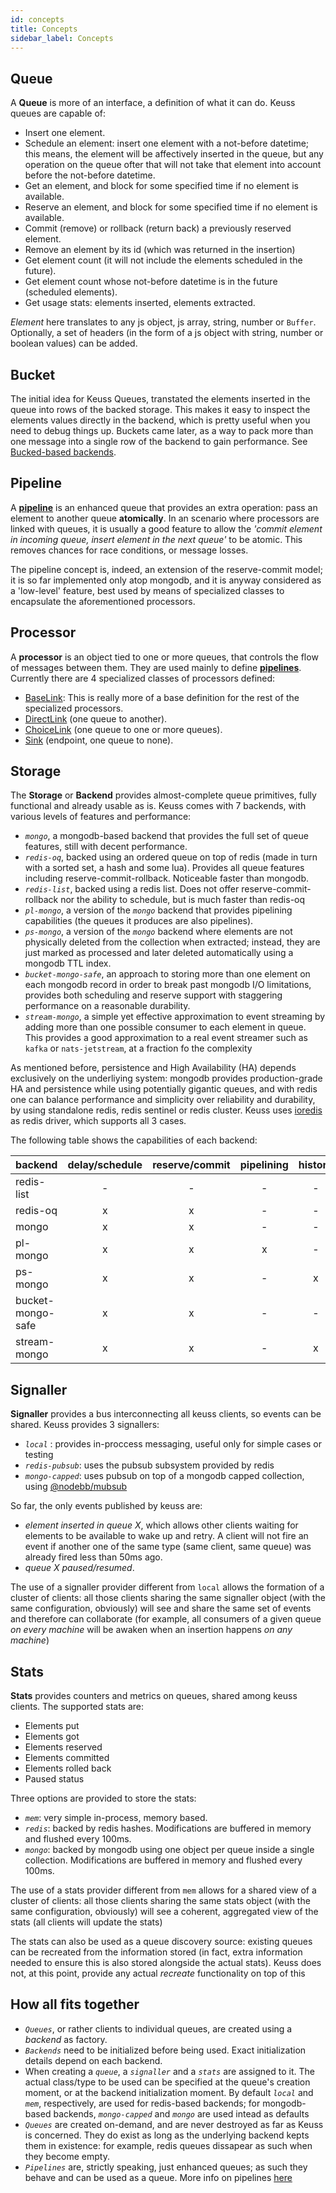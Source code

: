 ```yaml
---
id: concepts
title: Concepts
sidebar_label: Concepts
---
```


## Queue

A **Queue** is more of an interface, a definition of what it can do. Keuss queues are capable of:

* Insert one element.
* Schedule an element: insert one element with a not-before datetime; this means, the element will be affectively inserted in the queue, but any operation on the queue ofter that will not take that element into account before the not-before datetime.
* Get an element, and block for some specified time if no element is available.
* Reserve an element, and block for some specified time if no element is available.
* Commit (remove) or rollback (return back) a previously reserved element.
* Remove an element by its id (which was returned in the insertion)
* Get element count (it will not include the elements scheduled in the future).
* Get element count whose not-before datetime is in the future (scheduled elements).
* Get usage stats: elements inserted, elements extracted.

*Element* here translates to any js object, js array, string, number or `Buffer`. Optionally, a set of headers (in the form of a js object with string, number or boolean values) can be added.

## Bucket

The initial idea for Keuss Queues, transtated the elements inserted in the queue into rows of the backed storage. This makes it easy to inspect the elements values directly in the backend, which is pretty useful when you need to debug things up. Buckets came later, as a way to pack more than one message into a single row of the backend to gain performance. See [Bucked-based backends](usage/buckets).

## Pipeline

A **[pipeline](usage/pipelines/about)** is an enhanced queue that provides an extra operation: pass an element to another queue **atomically**. In an scenario where processors are linked with queues, it is usually a good feature to allow the *'commit element in incoming queue, insert element in the next queue'* to be atomic. This removes chances for race conditions, or message losses.

The pipeline concept is, indeed, an extension of the reserve-commit model; it is so far implemented only atop mongodb, and it is anyway considered as a 'low-level' feature, best used by means of specialized classes to encapsulate the aforementioned processors.

## Processor

A **processor** is an object tied to one or more queues, that controls the flow of messages between them. They are used mainly to define [**pipelines**](usage/pipelines/about). Currently there are 4 specialized classes of processors defined:

* [BaseLink](usage/pipelines/processors#baselink): This is really more of a base definition for the rest of the specialized processors.
* [DirectLink](usage/pipelines/processors#directlink) (one queue to another).
* [ChoiceLink](usage/pipelines/processors#choicelink) (one queue to one or more queues).
* [Sink](usage/pipelines/processors#sink) (endpoint, one queue to none).

## Storage

The **Storage** or **Backend** provides almost-complete queue primitives, fully functional and already usable as is. Keuss comes with 7 backends, with various levels of features and performance:

* *`mongo`*, a mongodb-based backend that provides the full set of queue features, still with decent performance.
* *`redis-oq`*, backed using an ordered queue on top of redis (made in turn with a sorted set, a hash and some lua). Provides all queue features including reserve-commit-rollback. Noticeable faster than mongodb.
* *`redis-list`*, backed using a redis list. Does not offer reserve-commit-rollback nor the ability to schedule, but is much faster than redis-oq
* *`pl-mongo`*, a version of the *`mongo`* backend that provides pipelining capabilities (the queues it produces are also pipelines).
* *`ps-mongo`*, a version of the *`mongo`* backend where elements are not physically deleted from the collection when extracted; instead, they are just marked as processed and later deleted automatically using a mongodb TTL index.
* *`bucket-mongo-safe`*, an approach to storing more than one element on each mongodb record in order to break past mongodb I/O limitations, provides both scheduling and reserve support with staggering performance on a reasonable durability.
* *`stream-mongo`*, a simple yet effective approximation to event streaming by adding more than one possible consumer to each
  element in queue. This provides a good approximation to a real event streamer such as `kafka` or `nats-jetstream`, at a 
  fraction fo the complexity

As mentioned before, persistence and High Availability (HA) depends exclusively on the underliying system: mongodb provides production-grade HA and persistence while using potentially gigantic queues, and with redis one can balance performance and simplicity over reliability and durability, by using standalone redis, redis sentinel or redis cluster. Keuss uses [ioredis](https://github.com/luin/ioredis) as redis driver, which supports all 3 cases.

The following table shows the capabilities of each backend:

backend           | delay/schedule | reserve/commit | pipelining | history | remove | streaming | throughput |
------------------|:--------------:|:--------------:|:----------:|:-------:|:------:|:----------:|:---------:|
redis-list        | - | - | - | - | - | - | ++++
redis-oq          | x | x | - | - | x | - | +++
mongo             | x | x | - | - | x | - | ++
pl-mongo          | x | x | x | - | x | - | +
ps-mongo          | x | x | - | x | x | - | ++
bucket-mongo-safe | x | x | - | - | x | - | +++++
stream-mongo      | x | x | - | x | - | x | ++

## Signaller

**Signaller** provides a bus interconnecting all keuss clients, so events can be shared. Keuss provides 3 signallers:

* *`local`* : provides in-proccess messaging, useful only for simple cases or testing
* *`redis-pubsub`*: uses the pubsub subsystem provided by redis
* *`mongo-capped`*: uses pubsub on top of a mongodb capped collection, using [@nodebb/mubsub](https://www.npmjs.com/package/@nodebb/mubsub)

So far, the only events published by keuss are:

* *element inserted in queue X*, which allows other clients waiting for elements to be available to wake up and retry. A client will not fire an event if
  another one of the same type (same client, same queue) was already fired less than 50ms ago.
* *queue X paused/resumed*.

The use of a signaller provider different from `local` allows the formation of a cluster of clients: all those clients sharing the same signaller object
(with the same configuration, obviously) will see and share the same set of events and therefore can collaborate (for example, all consumers of a given
queue *on every machine* will be awaken when an insertion happens *on any machine*)

## Stats

**Stats** provides counters and metrics on queues, shared among keuss clients. The supported stats are:

* Elements put
* Elements got
* Elements reserved
* Elements committed
* Elements rolled back
* Paused status

Three options are provided to store the stats:

* *`mem`*: very simple in-process, memory based.
* *`redis`*: backed by redis hashes. Modifications are buffered in memory and flushed every 100ms.
* *`mongo`*: backed by mongodb using one object per queue inside a single collection. Modifications are buffered in memory and flushed every 100ms.

The use of a stats provider different from `mem` allows for a shared view of a cluster of clients: all those clients sharing the same stats object
(with the same configuration, obviously) will see a coherent, aggregated view of the stats (all clients will update the stats)

The stats can also be used as a queue discovery source: existing queues can be recreated from the information stored (in fact, extra information
needed to ensure this is also stored alongside the actual stats). Keuss does not, at this point, provide any actual *recreate* functionality on
top of this

## How all fits together

* *`Queues`*, or rather clients to individual queues, are created using a *backend* as factory.
* *`Backends`* need to be initialized before being used. Exact initialization details depend on each backend.
* When creating a *`queue`*, a *`signaller`* and a *`stats`* are assigned to it. The actual class/type to be used can be specified at the queue's creation moment, or at the backend initialization moment. By default *`local`* and *`mem`*, respectively, are used for redis-based backends; for mongodb-based backends, *`mongo-capped`* and *`mongo`* are used intead as defaults
* *`Queues`* are created on-demand, and are never destroyed as far as Keuss is concerned. They do exist as long as the underlying backend kepts them in existence: for example, redis queues dissapear as such when they become empty.
* *`Pipelines`* are, strictly speaking, just enhanced queues; as such they behave and can be used as a queue. More info on pipelines [here](usage/pipelines/about)
